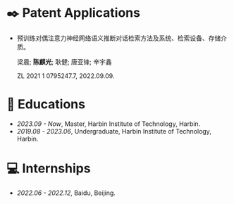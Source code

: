 # ✒️ Patent Applications

- 预训练对偶注意力神经网络语义推断对话检索方法及系统、检索设备、存储介质。

	梁晨; **陈麒光**; 耿健; 唐亚锋; 辛宇鑫

	ZL 2021 1 0795247.7, 2022.09.09.

# 📖 Educations
- *2023.09 - Now*, Master, Harbin Institute of Technology, Harbin.
- *2019.08 - 2023.06*, Undergraduate, Harbin Institute of Technology, Harbin.



# 💻 Internships
- *2022.06 - 2022.12*, Baidu, Beijing.